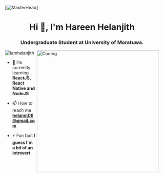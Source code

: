 [![MasterHead](https://www.arcanainfo.com/wp-content/uploads/2022/09/react-banner.jpg)]
<h1 align="center">Hi 👋, I'm Hareen Helanjith</h1>
<h3 align="center">Undergraduate Student at University of Moratuwa.</h3>
<img align="right" alt="Coding" width="400" src="https://csspoint101.com/wp-content/uploads/2020/10/Developer-on-laptop.gif">


<p align="left"> <img src="https://komarev.com/ghpvc/?username=iamhelanjith&label=Profile%20views&color=0e75b6&style=flat" alt="iamhelanjith" /> </p>

- 🌱 I’m currently learning **ReactJS, React Native and NodeJS**

- 📫 How to reach me **helanm06@gmail.com**

- ⚡ Fun fact **I guess I'm a bit of an introvert**
